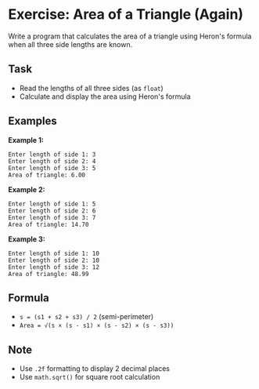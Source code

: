 # Exercise: Area of a Triangle (Again)

Write a program that calculates the area of a triangle using Heron's formula when all three side lengths are known.

## Task
- Read the lengths of all three sides (as `float`)
- Calculate and display the area using Heron's formula

## Examples
**Example 1:**
```
Enter length of side 1: 3
Enter length of side 2: 4
Enter length of side 3: 5
Area of triangle: 6.00
```

**Example 2:**
```
Enter length of side 1: 5
Enter length of side 2: 6
Enter length of side 3: 7
Area of triangle: 14.70
```

**Example 3:**
```
Enter length of side 1: 10
Enter length of side 2: 10
Enter length of side 3: 12
Area of triangle: 48.99
```

## Formula
- `s = (s1 + s2 + s3) / 2` (semi-perimeter)
- `Area = √(s × (s - s1) × (s - s2) × (s - s3))`

## Note
- Use `.2f` formatting to display 2 decimal places
- Use `math.sqrt()` for square root calculation
